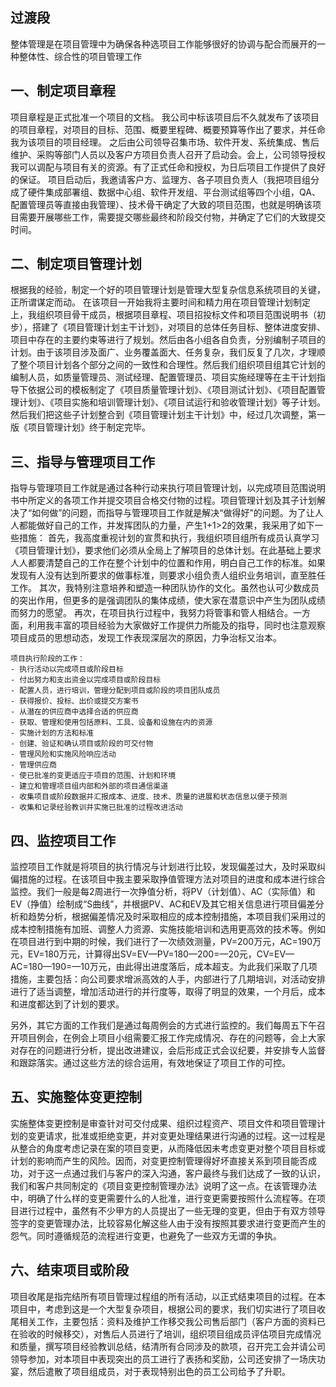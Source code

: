 ## 过渡段
整体管理是在项目管理中为确保各种选项目工作能够很好的协调与配合而展开的一种整体性、综合性的项目管理工作 

## 一、制定项目章程

项目章程是正式批准一个项目的文档。
我公司中标该项目后不久就发布了该项目的项目章程，对项目的目标、范围、概要里程碑、概要预算等作出了要求，并任命我为该项目的项目经理。
之后由公司领导召集市场、软件开发、系统集成、售后维护、采购等部门人员以及客户方项目负责人召开了启动会。会上，公司领导授权我可以调配与项目有关的资源。有了正式任命和授权，为日后项目工作提供了良好的保证。
项目启动后，我邀请客户方、监理方、各子项目负责人（我把项目组分成了硬件集成部署组、数据中心组、软件开发组、平台测试组等四个小组，QA、配置管理员等直接由我管理）、技术骨干确定了大致的项目范围，也就是明确该项目需要开展哪些工作，需要提交哪些最终和阶段交付物，并确定了它们的大致提交时间。

## 二、制定项目管理计划

根据我的经验，制定一个好的项目管理计划是管理大型复杂信息系统项目的关键，正所谓谋定而动。
在该项目一开始我将主要时间和精力用在项目管理计划制定上，我组织项目骨干成员，根据项目章程、项目招投标文件和项目范围说明书（初步），搭建了《项目管理计划主干计划》，对项目的总体任务目标、整体进度安排、项目中存在的主要约束等进行了规划。然后由各小组各自负责，分别编制子项目的计划。由于该项目涉及面广、业务覆盖面大、任务复杂，我们反复了几次，才理顺了整个项目计划各个部分之间的一致性和合理性。然后我们组织项目组其它计划的编制人员，如质量管理员、测试经理、配置管理员、项目实施经理等在主干计划指导下依据公司的模板制定了《项目质量管理计划》、《项目测试计划》、《项目配置管理计划》、《项目实施和培训管理计划》、《项目试运行和验收管理计划》等子计划。然后我们把这些子计划整合到《项目管理计划主干计划》中，经过几次调整，第一版《项目管理计划》终于制定完毕。

## 三、指导与管理项目工作

指导与管理项目工作就是通过各种行动来执行项目管理计划，以完成项目范围说明书中所定义的各项工作并提交项目合格交付物的过程。项目管理计划及其子计划解决了“如何做”的问题，而指导与管理项目工作就是解决“做得好”的问题。为了让人人都能做好自己的工作，并发挥团队的力量，产生1+1>2的效果，我采用了如下一些措施：
首先，我高度重视计划的宣贯和执行，我组织项目组所有成员认真学习《项目管理计划》，要求他们必须从全局上了解项目的总体计划。在此基础上要求人人都要清楚自己的工作在整个计划中的位置和作用，明白自己工作的标准。如果发现有人没有达到所要求的做事标准，则要求小组负责人组织业务培训，直至胜任工作。
其次，我特别注意培养和塑造一种团队协作的文化。虽然也认可少数成员的突出作用，但更多的是强调团队的集体成绩，使大家在潜意识中产生为团队成绩而努力的愿望。
再次，在项目执行过程中，我努力将管事和管人相结合。一方面，利用我丰富的项目经验为大家做好工作提供力所能及的指导，同时也注意观察项目成员的思想动态，发现工作表现深层次的原因，力争治标又治本。
```ad-info
项目执行阶段的工作：
- 执行活动以完成项目或阶段目标
- 付出努力和支出资金以完成项目或阶段目标
- 配置人员，进行培训，管理分配到项目或阶段的项目团队成员
- 获得报价、投标、出价或提交方案书
- 从潜在的供应商中选择合适的供应商
- 获取、管理和使用包括原料、工具、设备和设施在内的资源
- 实施计划的方法和标准
- 创建、验证和确认项目或阶段的可交付物
- 管理风险和实施风险响应活动
- 管理供应商
- 使已批准的变更适应于项目的范围、计划和环境
- 建立和管理项目组内部和外部的项目通信渠道
- 收集项目或阶段数据并汇报成本、进度、技术、质量的进展和状态信息以便于预测
- 收集和记录经验教训并实施已批准的过程改进活动

```


## 四、监控项目工作

监控项目工作就是将项目的执行情况与计划进行比较，发现偏差过大，及时采取纠偏措施的过程。在该项目中我主要采取挣值管理方法对项目的进度和成本进行综合监控。我们一般是每2周进行一次挣值分析，将PV（计划值）、AC（实际值）和EV（挣值）绘制成“S曲线”，并根据PV、AC和EV及其它相关信息进行项目偏差分析和趋势分析，根据偏差情况及时采取相应的成本控制措施，本项目我们采用过的成本控制措施有加班、调整人力资源、实施技能培训和选用更高效的技术等。例如在项目进行到中期的时候，我们进行了一次绩效测量，PV=200万元，AC=190万元，EV=180万元，计算得出SV=EV—PV=180—200=—20元，CV=EV—AC=180—190=—10万元，由此得出进度落后，成本超支。为此我们采取了几项措施，主要包括：向公司要求增派高效的人手，内部进行了几期培训，对活动安排进行了适当调整，增加活动进行的并行度等，取得了明显的效果，一个月后，成本和进度都达到了计划的要求。

另外，其它方面的工作我们是通过每周例会的方式进行监控的。我们每周五下午召开项目例会，在例会上项目小组需要汇报工作完成情况、存在的问题等，会上大家对存在的问题进行分析，提出改进建议，会后形成正式会议纪要，并安排专人监督和跟踪落实。通过这些方法的综合运用，有效地保证了项目工作的可控。

## 五、实施整体变更控制

实施整体变更控制是审查针对可交付成果、组织过程资产、项目文件和项目管理计划的变更请求，批准或拒绝变更，并对变更处理结果进行沟通的过程。这一过程是从整合的角度考虑记录在案的项目变更，从而降低因未考虑变更对整个项目目标或计划的影响而产生的风险。因而，对变更控制管理得好坏直接关系到项目能否成功，对于这一点通过我们与客户的深入沟通，客户最终与我们达成了一致的认识，我们和客户共同制定的《项目变更控制管理办法》说明了这一点。在该管理办法中，明确了什么样的变更需要什么的人批准，进行变更需要按照什么流程等。在项目进行过程中，虽然有不少甲方的人员提出了一些无理的变更，但由于有双方领导签字的变更管理办法，比较容易化解这些人由于没有按照其要求进行变更而产生的怨气。同时遵循规范的流程进行变更，也避免了一些双方无谓的争执。

## 六、结束项目或阶段

项目收尾是指完结所有项目管理过程组的所有活动，以正式结束项目的过程。在本项目中，考虑到这是一个大型复杂项目，根据公司的要求，我们切实进行了项目收尾相关工作，主要包括：资料及维护工作移交我公司售后部门（客户方面的资料已在验收的时候移交），对售后人员进行了培训，组织项目组成员评估项目完成情况和质量，撰写项目经验教训总结，结清所有合同涉及的款项，召开完工会并请公司领导参加，对本项目中表现突出的员工进行了表扬和奖励，公司还安排了一场庆功宴，然后遣散了项目组成员，对于表现特别出色的员工公司给予了升职。